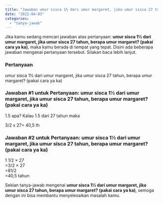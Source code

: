 ```yaml
---
title: "Jawaban umur sisca 1½ dari umur margaret, jika umur sisca 27 tahun, berapa umur margaret? (pakai cara ya ka)"
date: "2022-04-03"
categories: 
  - "tanya-jawab"
---
```


Jika kamu sedang mencari jawaban atas pertanyaan: **umur sisca 1½ dari umur margaret, jika umur sisca 27 tahun, berapa umur margaret? (pakai cara ya ka)**, maka kamu berada di tempat yang tepat. Disini ada beberapa jawaban mengenai pertanyaan tersebut. Silakan baca lebih lanjut.

### Pertanyaan

umur sisca 1½ dari umur margaret, jika umur sisca 27 tahun, berapa umur margaret? (pakai cara ya ka)

### Jawaban #1 untuk Pertanyaan: umur sisca 1½ dari umur margaret, jika umur sisca 27 tahun, berapa umur margaret? (pakai cara ya ka)

1.5 apa? Kalau 1.5 dari 27 tahun maka

3/2 x 27= 40,5 th

### Jawaban #2 untuk Pertanyaan: umur sisca 1½ dari umur margaret, jika umur sisca 27 tahun, berapa umur margaret? (pakai cara ya ka)

1 1/2 × 27  
\=3/2 × 27  
\=81/2  
\=40,5 tahun

Sekian tanya-jawab mengenai **umur sisca 1½ dari umur margaret, jika umur sisca 27 tahun, berapa umur margaret? (pakai cara ya ka)**, semoga dengan ini bisa membantu menyelesaikan masalah kamu.

